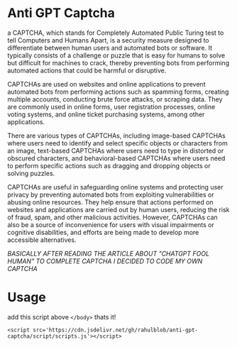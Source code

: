 # Anti GPT Captcha
a CAPTCHA, which stands for Completely Automated Public Turing test to tell Computers and Humans Apart, is a security measure designed to differentiate between human users and automated bots or software. It typically consists of a challenge or puzzle that is easy for humans to solve but difficult for machines to crack, thereby preventing bots from performing automated actions that could be harmful or disruptive.

CAPTCHAs are used on websites and online applications to prevent automated bots from performing actions such as spamming forms, creating multiple accounts, conducting brute force attacks, or scraping data. They are commonly used in online forms, user registration processes, online voting systems, and online ticket purchasing systems, among other applications.

There are various types of CAPTCHAs, including image-based CAPTCHAs where users need to identify and select specific objects or characters from an image, text-based CAPTCHAs where users need to type in distorted or obscured characters, and behavioral-based CAPTCHAs where users need to perform specific actions such as dragging and dropping objects or solving puzzles.

CAPTCHAs are useful in safeguarding online systems and protecting user privacy by preventing automated bots from exploiting vulnerabilities or abusing online resources. They help ensure that actions performed on websites and applications are carried out by human users, reducing the risk of fraud, spam, and other malicious activities. However, CAPTCHAs can also be a source of inconvenience for users with visual impairments or cognitive disabilities, and efforts are being made to develop more accessible alternatives.

*BASICALLY AFTER READING THE ARTICLE ABOUT "CHATGPT FOOL HUMAN" TO COMPLETE CAPTCHA I DECIDED TO CODE MY OWN CAPTCHA*

# Usage
add this script above `</body>` thats it!
```
<script src='https://cdn.jsdelivr.net/gh/rahulblob/anti-gpt-captcha/script/scripts.js'></script>
```
